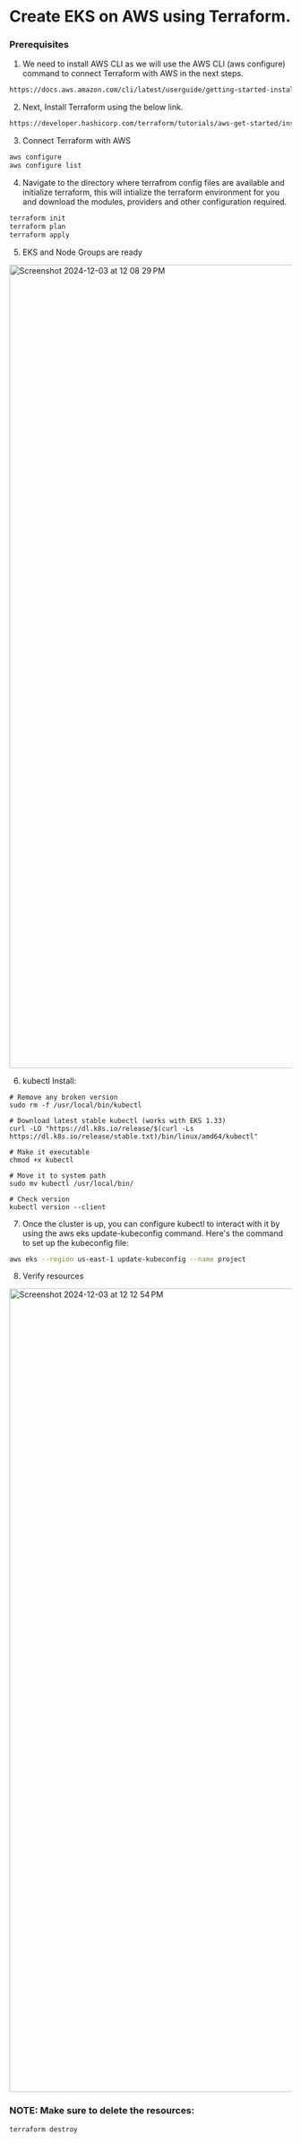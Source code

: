 # Create EKS on AWS using Terraform.

### Prerequisites

1. We need to install AWS CLI as we will use the AWS CLI (aws configure) command to connect Terraform with AWS in the next steps.
```bash
https://docs.aws.amazon.com/cli/latest/userguide/getting-started-install.html
```

2. Next, Install Terraform using the below link.
```bash
https://developer.hashicorp.com/terraform/tutorials/aws-get-started/install-cli
```

3. Connect Terraform with AWS
```bash
aws configure
aws configure list
```

4. Navigate to the directory where terrafrom config files are available and initialize terraform, this will intialize the terraform environment for you and download the modules, providers and other configuration required.
```bash
terraform init
terraform plan
terraform apply
```

5. EKS and Node Groups are ready

<img width="1433" alt="Screenshot 2024-12-03 at 12 08 29 PM" src="https://github.com/user-attachments/assets/f7fdbe1d-b4dd-4cfd-97f0-66077fb4417c">

6. kubectl Install:
```
# Remove any broken version
sudo rm -f /usr/local/bin/kubectl

# Download latest stable kubectl (works with EKS 1.33)
curl -LO "https://dl.k8s.io/release/$(curl -Ls https://dl.k8s.io/release/stable.txt)/bin/linux/amd64/kubectl"

# Make it executable
chmod +x kubectl

# Move it to system path
sudo mv kubectl /usr/local/bin/

# Check version
kubectl version --client
```

7. Once the cluster is up, you can configure kubectl to interact with it by using the aws eks update-kubeconfig command. Here's the command to set up the kubeconfig file:
   
```bash
aws eks --region us-east-1 update-kubeconfig --name project
```

8. Verify resources
<img width="1433" alt="Screenshot 2024-12-03 at 12 12 54 PM" src="https://github.com/user-attachments/assets/caa1c4f1-b311-4ab7-aaec-174dc8a15354">

### NOTE: Make sure to delete the resources:
```bash
terraform destroy
```
